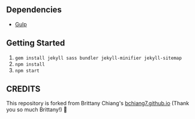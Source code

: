 ## Dependencies

- [Gulp](https://gulpjs.com/)

## Getting Started

1.  `gem install jekyll sass bundler jekyll-minifier jekyll-sitemap`
2.  `npm install`
3.  `npm start`

## CREDITS
This repository is forked from Brittany Chiang's [bchiang7.github.io](https://github.com/bchiang7/bchiang7.github.io) (Thank you so much Brittany!) 👏
